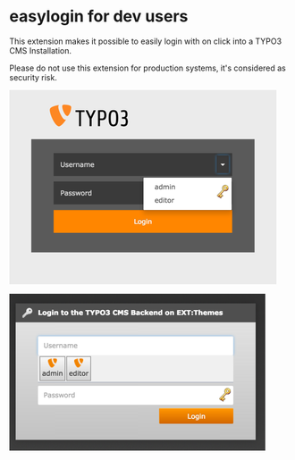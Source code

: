 easylogin for dev users
=======================

This extension makes it possible to easily login with on click into a TYPO3 CMS Installation.

Please do not use this extension for production systems, it's considered as security risk.

![Screenshot 7.0.x](Documentation/Images/cms70.png)

![Screenshot 6.2.x](Documentation/Images/cms62.png)
